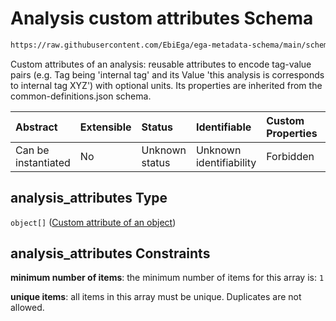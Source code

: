 # Analysis custom attributes Schema

```txt
https://raw.githubusercontent.com/EbiEga/ega-metadata-schema/main/schemas/EGA.analysis.json#/properties/analysis_attributes
```

Custom attributes of an analysis: reusable attributes to encode tag-value pairs (e.g. Tag being 'internal tag' and its Value 'this analysis is corresponds to internal tag XYZ') with optional units. Its properties are inherited from the common-definitions.json schema.

| Abstract            | Extensible | Status         | Identifiable            | Custom Properties | Additional Properties | Access Restrictions | Defined In                                                                       |
| :------------------ | :--------- | :------------- | :---------------------- | :---------------- | :-------------------- | :------------------ | :------------------------------------------------------------------------------- |
| Can be instantiated | No         | Unknown status | Unknown identifiability | Forbidden         | Forbidden             | none                | [EGA.analysis.json\*](../../../schemas/EGA.analysis.json "open original schema") |

## analysis\_attributes Type

`object[]` ([Custom attribute of an object](ega-12-definitions-custom-attribute-of-an-object.md))

## analysis\_attributes Constraints

**minimum number of items**: the minimum number of items for this array is: `1`

**unique items**: all items in this array must be unique. Duplicates are not allowed.
